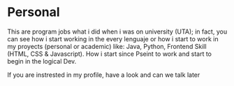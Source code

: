 # Personal
This are program jobs what i did when i was on university (UTA); in fact, you can see how i start working in the every lenguaje or how i start to work in my proyects (personal or academic)
like: Java, Python, Frontend Skill (HTML, CSS & Javascript). How i start since Pseint to work and start to begin in the logical Dev. 

If you are instrested in my profile, have a look and can we talk later 

